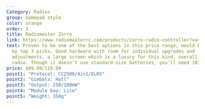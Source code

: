 ```yaml
---
Category: Radios
group: Gamepad style
color: orange
order: 3
title: Radiomaster Zorro
link: https://www.radiomasterrc.com/products/zorro-radio-controller?variant=42171729674471
text: Proven to be one of the best options in this price range, would be one of
  my top 3 picks. Good hardware with room for individual upgrades and
  adjustments, a large screen which is a luxury for this kind, overall a good
  radio. Though it doesn't use standard-size batteries, you'll need 18350 cells
price: $99.99/119.99
point1: "Protocol: CC2500/4in1/ELRS"
point2: "Gimbals: Hall"
point3: "Output: 250/100mW"
point4: "Module bay: Lite"
point5: "Weight: 350g"
---
```

